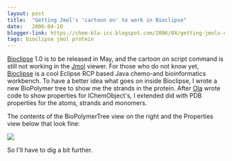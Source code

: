```yaml
---
layout: post
title:  "Getting Jmol's 'cartoon on' to work in Bioclipse"
date:   2006-04-10
blogger-link: https://chem-bla-ics.blogspot.com/2006/04/getting-jmols-cartoon-on-to-work-in.html
tags: bioclipse jmol protein
---
```


[Bioclipse](https://web.archive.org/web/20060420034219/http://www.bioclipse.net/) 1.0 is to be released in May, and the cartoon on script command is
still not working in the [Jmol](http://www.jmol.org/) viewer. For those who do not know yet, [Bioclipse](http://www.eclipse.org/) is a cool Eclipse
RCP based Java chemo-and bioinformatics workbench. To have a better idea what goes on inside Bioclipse, I wrote a new BioPolymer tree to show me the
strands in the protein. After [Ola](http://bioclipse.blogspot.com/) wrote code to show properties for IChemObject's, I extended did with PDB properties
for the atoms, strands and monomers.

The contents of the BioPolymerTree view on the right and the Properties view below that look fine:

![](http://www.woc.science.ru.nl/devel/egonw/bioclipse_polymerSupport.png)

So I'll have to dig a bit further.
